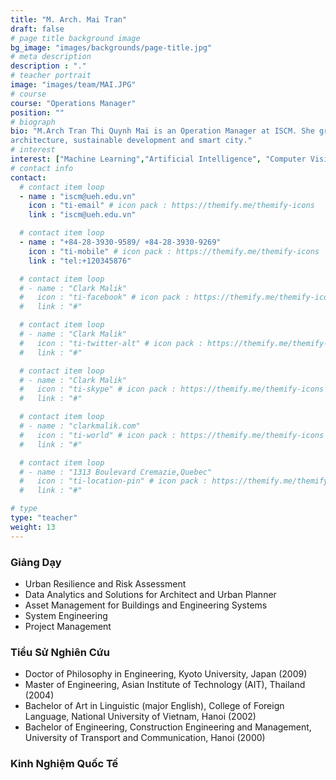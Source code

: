 ```yaml
---
title: "M. Arch. Mai Tran"
draft: false
# page title background image
bg_image: "images/backgrounds/page-title.jpg"
# meta description
description : "."
# teacher portrait
image: "images/team/MAI.JPG"
# course
course: "Operations Manager"
position: ""
# biograph
bio: "M.Arch Tran Thi Quynh Mai is an Operation Manager at ISCM. She graduated from University of Architecture Ho Chi Minh city with master degree in Architecture (2013). After graduation, she has worked for Ton Duc Thang university as well as Architectural lecturer in 6 years. She is currently doing her PhD in Architecture at Hasselt University, Belgium. Her interests in research focuses on architecture and urban fields especially smart design, urban design, landscape
architecture, sustainable development and smart city."
# interest
interest: ["Machine Learning","Artificial Intelligence", "Computer Vision", "Agent Based Modelling"]
# contact info
contact:
  # contact item loop
  - name : "iscm@ueh.edu.vn"
    icon : "ti-email" # icon pack : https://themify.me/themify-icons
    link : "iscm@ueh.edu.vn"

  # contact item loop
  - name : "+84-28-3930-9589/ +84-28-3930-9269"
    icon : "ti-mobile" # icon pack : https://themify.me/themify-icons
    link : "tel:+120345876"

  # contact item loop
  # - name : "Clark Malik"
  #   icon : "ti-facebook" # icon pack : https://themify.me/themify-icons
  #   link : "#"

  # contact item loop
  # - name : "Clark Malik"
  #   icon : "ti-twitter-alt" # icon pack : https://themify.me/themify-icons
  #   link : "#"

  # contact item loop
  # - name : "Clark Malik"
  #   icon : "ti-skype" # icon pack : https://themify.me/themify-icons
  #   link : "#"

  # contact item loop
  # - name : "clarkmalik.com"
  #   icon : "ti-world" # icon pack : https://themify.me/themify-icons
  #   link : "#"

  # contact item loop
  # - name : "1313 Boulevard Cremazie,Quebec"
  #   icon : "ti-location-pin" # icon pack : https://themify.me/themify-icons
  #   link : "#"

# type
type: "teacher"
weight: 13
---
```


### Giảng Dạy
* Urban Resilience and Risk Assessment
* Data Analytics and Solutions for Architect and Urban Planner
* Asset Management for Buildings and Engineering Systems
* System Engineering
* Project Management

### Tiểu Sử Nghiên Cứu
* Doctor of Philosophy in Engineering, Kyoto University, Japan (2009)
* Master of Engineering, Asian Institute of Technology (AIT), Thailand (2004)
* Bachelor of Art in Linguistic (major English), College of Foreign Language, National University of Vietnam, Hanoi (2002)
* Bachelor of Engineering, Construction Engineering and Management, University of Transport and Communication, Hanoi (2000)

### Kinh Nghiệm Quốc Tế

